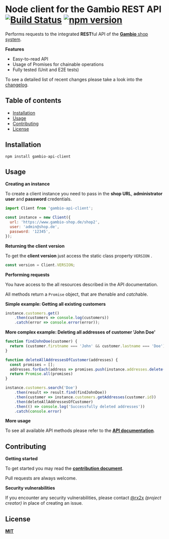 # Node client for the Gambio REST API [![Build Status](https://travis-ci.org/gambio/node-gambio-api-client.svg?branch=master)](https://travis-ci.org/gambio/node-gambio-api-client) [![npm version](https://badge.fury.io/js/gambio-api-client.svg)](https://badge.fury.io/js/gambio-api-client)

Performs requests to the integrated **REST**ful API of the [**Gambio** shop system](http://www.gambio.com).



**Features**

- Easy-to-read API
- Usage of Promises for chainable operations
- Fully tested (Unit and E2E tests)



To see a detailed list of recent changes please take a look into the [changelog](CHANGELOG.md).



## Table of contents

- [Installation](#installation)
- [Usage](#usage)
- [Contributing](#contributing)
- [License](#license)





## Installation

```
npm install gambio-api-client
```



## Usage

**Creating an instance**

To create a client instance you need to pass in the **shop URL**, **administrator user** and **password** credentials.

```js
import Client from 'gambio-api-client';

const instance = new Client({
  url: 'https://www.gambio-shop.de/shop2',
  user: 'admin@shop.de',
  password: '12345',
});
```



**Returning the client version**

To get the **client version** just access the static class property `VERSION` .

```js
const version = Client.VERSION;
```



**Performing requests**

You have access to the all resources described in the API documentation.

All methods return a `Promise` object, that are *then*able  and *catch*able.



**Simple example: Getting all existing customers**

```js
instance.customers.get()
	.then(customers => console.log(customers))
	.catch(error => console.error(error));
```



**More complex example: Deleting all addresses of customer 'John Doe'**

```js
function findJohnDoe(customer) {
  return (customer.firstname === 'John' && customer.lastname === 'Doe');
}

function deleteAllAddressesOfCustomer(addresses) {
  const promises = [];
  addresses.forEach(address => promises.push(instance.addresses.delete(address.id)));
  return Promise.all(promises)
}

instance.customers.search('Doe')
	.then(result => result.find(findJohnDoe))
	.then(customer => instance.customers.getAddresses(customer.id))
	.then(deleteAllAddressesOfCustomer)
	.then(() => console.log('Successfully deleted addresses'))
	.catch(console.error)
```



**More usage** 

To see all available API methods please refer to the [**API documentation**](API.md).



## Contributing

**Getting started**

To get started you may read the [**contribution document**](CONTRIBUTING.md).

Pull requests are always welcome.



**Security vulnerabilities**

If you encounter any security vulnerabilities, please contact [@rx2x](https://github.com/rx2x) *(project creator)* in place of creating an issue.



## License

[**MIT**](LICENSE)